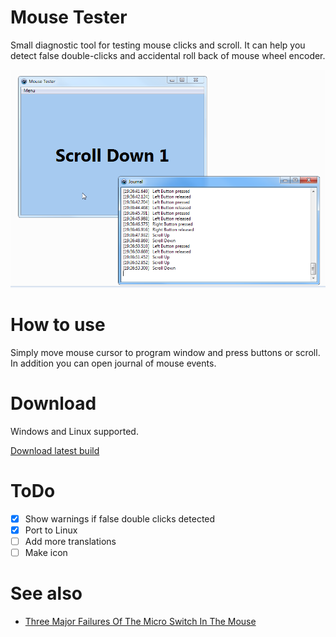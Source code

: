 # Mouse Tester
Small diagnostic tool for testing mouse clicks and scroll. It can help you detect false double-clicks and accidental roll back of mouse wheel encoder. 

![](images/screenshot1.png)


# How to use

Simply move mouse cursor to program window and press buttons or scroll. In addition you can open journal of mouse events.

# Download

Windows and Linux supported.

[Download latest build](https://github.com/artem78/MouseTester/releases/latest)

# ToDo

- [x] Show warnings if false double clicks detected
- [x] Port to Linux
- [ ] Add more translations
- [ ] Make icon

# See also
* [Three Major Failures Of The Micro Switch In The Mouse](https://www.greetech-switch.com/info/three-major-failures-of-the-micro-switch-in-th-41608004.html)
